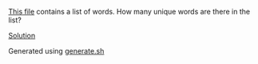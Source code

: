 [This file](final.txt) contains a list of words. How many unique words are there in the list?

[Solution](answer.txt)

Generated using [generate.sh](generate.sh)
